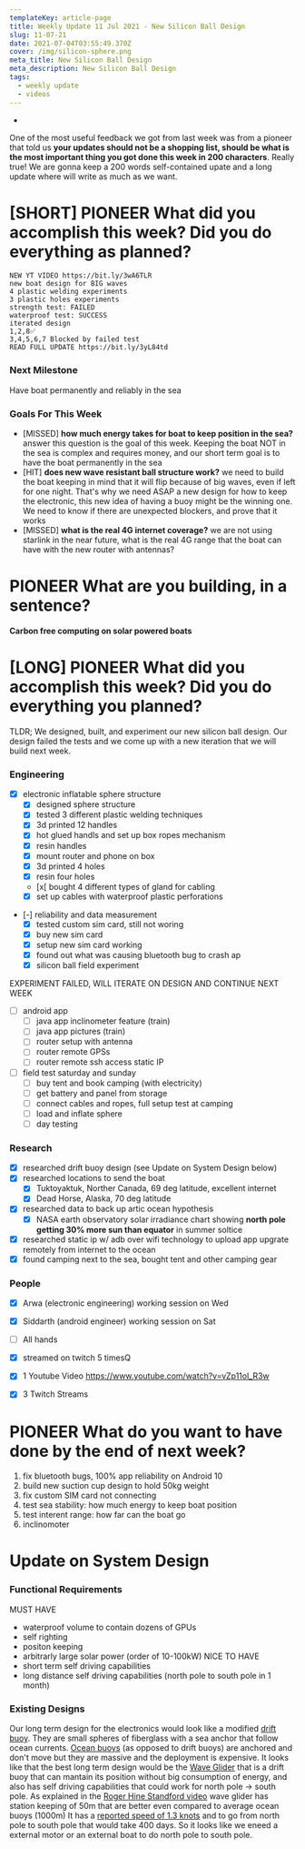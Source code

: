```yaml
---
templateKey: article-page
title: Weekly Update 11 Jul 2021 - New Silicon Ball Design
slug: 11-07-21
date: 2021-07-04T03:55:49.370Z
cover: /img/silicon-sphere.png
meta_title: New Silicon Ball Design
meta_description: New Silicon Ball Design
tags:
  - weekly update
  - videos
---
```

-

One of the most useful feedback we got from last week was from a pioneer that told us **your updates should not be a shopping list, should be what is the most important thing you got done this week in 200 characters**. Really true! We are gonna keep a 200 words self-contained upate and a long update where will write as much as we want.

# [SHORT] **PIONEER** What did you accomplish this week? Did you do everything as planned?

	NEW YT VIDEO https://bit.ly/3wA6TLR
	new boat design for BIG waves
	4 plastic welding experiments
	3 plastic holes experiments
	strength test: FAILED
	waterproof test: SUCCESS
	iterated design
	1,2,8✅
	3,4,5,6,7 Blocked by failed test
	READ FULL UPDATE https://bit.ly/3yL84td

### Next Milestone

Have boat permanently and reliably in the sea

### Goals For This Week


- [MISSED] **how much energy takes for boat to keep position in the sea?** answer this question is the goal of this week. Keeping the boat NOT in the sea is complex and requires money, and our short term goal is to have the boat permanently in the sea
- [HIT] **does new wave resistant ball structure work?** we need to build the boat keeping in mind that it will flip because of big waves, even if left for one night. That's why we need ASAP a new design for how to keep the electronic, this new idea of having a buoy might be the winning one. We need to know if there are unexpected blockers, and prove that it works
- [MISSED] **what is the real 4G internet coverage?** we are not using starlink in the near future, what is the real 4G range that the boat can have with the new router with antennas?


# **PIONEER** What are you building, in a sentence?

**Carbon free computing on solar powered boats**

# [LONG] **PIONEER** What did you accomplish this week? Did you do everything you planned?

TLDR; We designed, built, and experiment our new silicon ball design. Our design failed the tests and we come up with a new iteration that we will build next week.

### Engineering
- [x] electronic inflatable sphere structure
	- [x] designed sphere structure
	- [x] tested 3 different plastic welding techniques
	- [x] 3d printed 12 handles
	- [x] hot glued handls and set up box ropes mechanism
    - [x] resin handles
	- [x] mount router and phone on box
    - [x] 3d printed 4 holes 
    - [x] resin four holes
	- [x[ bought 4 different types of gland for cabling
	- [x] set up cables with waterproof plastic perforations
- [-] reliability and data measurement
    - [x] tested custom sim card, still not woring
    - [x] buy new sim card
    - [x] setup new sim card working
    - [x] found out what was causing bluetooth bug to crash ap
    - [x] silicon ball field experiment

EXPERIMENT FAILED, WILL ITERATE ON DESIGN AND CONTINUE NEXT WEEK

- [ ] android app
	- [ ] java app inclinometer feature (train)
	- [ ] java app pictures (train)
	- [ ] router setup with antenna
	- [ ] router remote GPSs
	- [ ] router remote ssh access static IP
- [ ] field test saturday and sunday
	- [ ] buy tent and book camping (with electricity)
	- [ ] get battery and panel from storage
	- [ ] connect cables and ropes, full setup test at camping
	- [ ] load and inflate sphere 
	- [ ] day testing

### Research
- [x] researched drift buoy design (see Update on System Design below)
- [x] researched locations to send the boat
    - [x] Tuktoyaktuk, Norther Canada, 69 deg latitude, excellent internet
    - [x] Dead Horse, Alaska, 70 deg latitude
- [x] researched data to back up artic ocean hypothesis
    - [x] NASA earth observatory solar irradiance chart showing **north pole getting 30% more sun than equator** in summer soltice
- [x] researched static ip w/ adb over wifi technology to upload app upgrate remotely from internet to the ocean
- [x] found camping next to the sea, bought tent and other camping gear

### People
- [x] Arwa (electronic engineering) working session on Wed
- [x] Siddarth (android engineer) working session on Sat
- [ ] All hands
- [x] streamed on twitch 5 timesQ
- [x] 1 Youtube Video https://www.youtube.com/watch?v=vZp11ol_R3w
- [x] 3 Twitch Streams


# **PIONEER** What do you want to have done by the end of next week?

1. fix bluetooth bugs, 100% app reliability on Android 10
2. build new suction cup design to hold 50kg weight
3. fix custom SIM card not connecting
4. test sea stability: how much energy to keep boat position
5. test interent range: how far can the boat go
6. inclinomoter 


# Update on System Design

### Functional Requirements
MUST HAVE
- waterproof volume to contain dozens of GPUs
- self righting
- positon keeping
- arbitrarly large solar power (order of 10-100kW)
NICE TO HAVE
- short term self driving capabilities
- long distance self driving capabilities (north pole to south pole in 1 month)

### Existing Designs
Our long term design for the electronics would look like a modified [drift buoy](https://www.youtube.com/watch?v=cNqQ9mGW4P0). They are small spheres of fiberglass with a sea anchor that follow ocean currents.
[Ocean buoys](https://www.youtube.com/watch?v=s1By341ulxs) (as opposed to drift buoys) are anchored and don't move but they are massive and the deployment is expensive.
It looks like that the best long term design would be the [Wave Glider](https://www.liquid-robotics.com/wave-glider/overview/) that is a drift buoy that can mantain its position without big consumption of energy, and also has self driving capabilities that could work for north pole -> south pole. 
As explained in the [Roger Hine Standford video](https://youtu.be/Cq4G2ciXjZI?t=3137) wave glider has station keeping of 50m that are better even compared to average ocean buoys (1000m)
It has a [reported speed of 1.3 knots](https://www.liquid-robotics.com/wave-glider/how-it-works/) and to go from north pole to south pole that would take 400 days. So it looks like we eneed a external motor or an external boat to do north pole to south pole.

